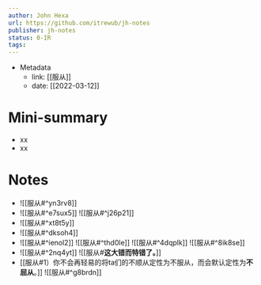 ```yaml
---
author: John Hexa
url: https://github.com/itrewub/jh-notes
publisher: jh-notes
status: 0-IR
tags: 
---
```

- Metadata
	- link: [[服从]]
	- date: [[2022-03-12]]
# Mini-summary
- xx
- xx
# Notes
- ![[服从#^yn3rv8]]
- ![[服从#^e7sux5]]
![[服从#^j26p21]]
- ![[服从#^xt8t5y]]
- ![[服从#^dksoh4]]
- ![[服从#^ienol2]]
![[服从#^thd0le]]
![[服从#^4dqplk]]
![[服从#^8ik8se]]
- ![[服从#^2nq4yt]]
![[服从#**这大错而特错了。**]]
- [[服从#1）你不会再轻易的将ta们的不顺从定性为不服从，而会默认定性为**不屈从**。]]
![[服从#^g8brdn]]
